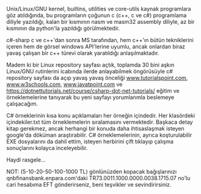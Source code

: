 Unix/Linux/GNU kernel, builtins, utilities ve core-utils kaynak programlara göz atıldığında, bu programların çoğunun c (c++, c ve c#) programlama diliyle yazıldığı, kalan bir kısmının nasm ve masm32 assembly diliyle, az bir kısmının da python'la yazıldığı görülmektedir.

c#-sharp c ve c++'dan sonra MS tarafından, hem c++'ın bütün tekniklerini içeren hem de görsel windows API'lerine uyumlu, ancak onlardan biraz yavaş çalışan bir c++ türevi olarak yaratıldığı anlaşılmaktadır.

Madem ki bir Linux repository sayfası açtık, toplamda 30 bini aşkın Linux/GNU rutinlerini icabında ilerde anlayabilmek öngörüsüyle c# repository sayfası da açıp yavaş yavaş önceliği www.tutorialspoint.com, www.w3schools.com, www.javatpoint.com  ve https://dotnettutorials.net/course/csharp-dot-net-tutorials/ eğitim ve örneklemelerine tanıyarak bu yeni sayfayı yorumlarımla beslemeye çalışacağım.

C# örneklerinin kısa konu açıklamaları her örneğin içindedir. Her klasördeki içindekiler.txt tüm örneklemelerin sıralamasını vermektedir. Başkaca detay kitap gerekmez, ancak herhangi bir konuda daha ihtisaslaşmak isteyen google'da döküman araştırabilir. C# örneklemelerinin, ayrıca koşturulabilir EXE dosyalarını da dahil ettim, isteyen herbirini çift tıklayıp çalışma sonuçlarını kolayca inceleyebilir.

Haydi rasgele...

NOT: (5-10-20-50-100-1000 TL) gönlünüzden kopacak bağışlarınızı qnbfinansbank.enpara.com'daki TR73.0011.1000.0000.0038.1715.07 no'lu cari hesabıma EFT gönderirseniz, beni teşvikler ve sevindirirsiniz.


